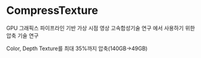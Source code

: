 # CompressTexture
GPU 그래픽스 파이프라인 기반 가상 시점 영상 고속합성기술 연구  에서 사용하기 위한 압축 기술 연구

Color, Depth Texture를 최대 35%까지 압축(140GB->49GB)
